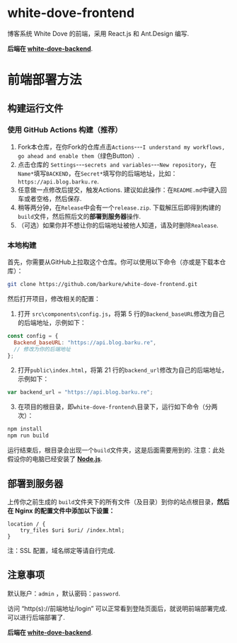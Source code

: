 # white-dove-frontend
 博客系统 White Dove 的前端，采用 React.js 和 Ant.Design 编写.

 **后端在 [white-dove-backend](https://github.com/barkure/white-dove-backend)**.
# 前端部署方法
## 构建运行文件
### 使用 GitHub Actions 构建（推荐）
1. Fork本仓库，在你Fork的仓库点击`Actions`---`I understand my workflows, go ahead and enable them`（绿色Button）.
2. 点击仓库的 `Settings`---`secrets and variables`---`New repository`，在`Name*`填写`BACKEND`，在`Secret*`填写你的后端地址，比如：`https://api.blog.barku.re`.
3. 任意做一点修改后提交，触发Actions. 建议如此操作：在`README.md`中键入回车或者空格，然后保存.
4. 稍等两分钟，在`Release`中会有一个`release.zip`. 下载解压后即得到构建的`build`文件，然后照后文的**部署到服务器**操作.
5. （可选）如果你并不想让你的后端地址被他人知道，请及时删除`Realease`.

### 本地构建
首先，你需要从GitHub上拉取这个仓库。你可以使用以下命令（亦或是下载本仓库）：

```bash
git clone https://github.com/barkure/white-dove-frontend.git
```
然后打开项目，修改相关的配置：
1. 打开 `src\components\config.js`，将第 5 行的`Backend_baseURL`修改为自己的后端地址，示例如下：
```javascript
const config = {
  Backend_baseURL: "https://api.blog.barku.re",
  // 修改为你的后端地址
};
```
2. 打开`public\index.html`，将第 21 行的`backend_url`修改为自己的后端地址，示例如下：
```javascript
var backend_url = "https://api.blog.barku.re";
```

3. 在项目的根目录，即`white-dove-frontend\`目录下，运行如下命令（分两次）：
```bash
npm install
npm run build
```
运行结束后，根目录会出现一个`build`文件夹，这是后面需要用到的.
注意：此处假设你的电脑已经安装了 [**Node.js**](https://nodejs.org/).

## 部署到服务器
上传你之前生成的 `build`文件夹下的所有文件（及目录）到你的站点根目录，**然后在 Nginx 的配置文件中添加以下设置：**
```nginx
location / {
    try_files $uri $uri/ /index.html;
}
```
注：SSL 配置，域名绑定等请自行完成.
## 注意事项
默认账户：`admin` ，默认密码：`password`.

访问 “http(s)://前端地址/login” 可以正常看到登陆页面后，就说明前端部署完成.可以进行后端部署了.

**后端在 [white-dove-backend](https://github.com/barkure/white-dove-backend)**.